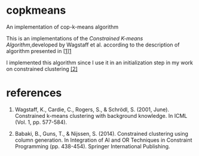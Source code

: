 # copkmeans
An implementation of cop-k-means algorithm

This is an implementations of the *Constrained K-means Algorithm*,developed by Wagstaff et al. according to the description of algorithm presented in [[1]][1]

I implemented this algorithm since I use it in an initialization step in my work on constrained clustering [[2]](http://dx.doi.org/10.1007/978-3-319-07046-9_31)

# references

1. Wagstaff, K., Cardie, C., Rogers, S., & Schrödl, S. (2001,
June). Constrained k-means clustering with background knowledge. In
ICML (Vol. 1, pp. 577-584).

2. Babaki, B., Guns, T., & Nijssen, S. (2014). Constrained clustering
using column generation. In Integration of AI and OR Techniques in
Constraint Programming (pp. 438-454). Springer International
Publishing.

[1]: https://web.cse.msu.edu/~cse802/notes/ConstrainedKmeans.pdf